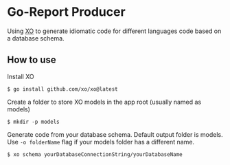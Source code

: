 # Go-Report Producer

Using [XO](https://github.com/xo/xo#xo) to generate idiomatic code for different languages code based on a database schema.

## How to use

Install XO

```console
$ go install github.com/xo/xo@latest
```

Create a folder to store XO models in the app root (usually named as models)

```console
$ mkdir -p models
```

Generate code from your database schema. Default output folder is models. Use `-o folderName` flag if your models folder has a different name.

```console 
$ xo schema yourDatabaseConnectionString/yourDatabaseName
```

